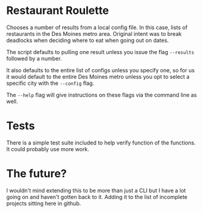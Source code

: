 # Restaurant Roulette

Chooses a number of results from a local config file.  In this case, lists of restaurants in the Des Moines metro area. Original intent was to break deadlocks when deciding where to eat when going out on dates.

The script defaults to pulling one result unless you issue the flag `--results` followed by a number.

It also defaults to the entire list of configs unless you specify one, so for us it would default to the entire Des Moines metro unless you opt to select a specific city with the `--config` flag.

The `--help` flag will give instructions on these flags via the command line as well.

# Tests

There is a simple test suite included to help verify function of the functions.  It could probably use more work.

# The future?

I wouldn't mind extending this to be more than just a CLI but I have a lot going on and haven't gotten back to it.  Adding it to the list of incomplete projects sitting here in github.

